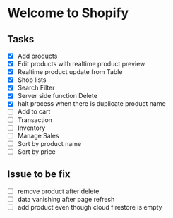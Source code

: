 # Welcome to Shopify

## Tasks 
- [x] Add products
- [x] Edit products with realtime product preview
- [x] Realtime product update from Table
- [x] Shop lists
- [x] Search Filter
- [x] Server side function Delete
- [x] halt process when there is duplicate product name
- [ ] Add to cart
- [ ] Transaction
- [ ] Inventory
- [ ] Manage Sales
- [ ] Sort by product name
- [ ] Sort by price

## Issue to be fix
- [ ] remove product after delete
- [ ] data vanishing after page refresh
- [ ] add product even though cloud firestore is empty